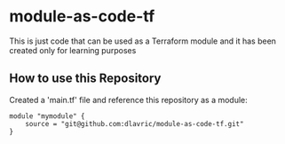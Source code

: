 # module-as-code-tf

This is just code that can be used as a Terraform module and it has been created only for learning purposes 


## How to use this Repository

Created a 'main.tf' file and reference this repository as a module:

```shell
module "mymodule" {
    source = "git@github.com:dlavric/module-as-code-tf.git"
}
```

